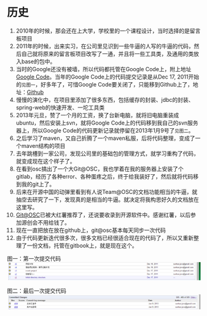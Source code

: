# 历史

1. 2010年的时候，那会还在上大学，学校里的一个课程设计，当时选择的是留言板项目
2. 2011年的时候，出来实习，在公司里见识到一些牛逼的人写的牛逼的代码，然后自己就将原来的留言板项目改写了一通，并且将一些工具类，及通用的类放入base的包中。
3. 当时的Google还没有被墙，所以代码都托管在Google Code上，附上地址[Google Code](https://code.google.com/p/my-project-messageboard/ "Google Code")。当年的Google Code上的代码提交记录是从Dec 17, 2011开始的`见图一`，好多年了，可惜Google Code要关闭了，只能移到Github上了，地址：[Github](https://github.com/sunhao-java/my-project-messageboard "Github")
3. 慢慢的演化中，在项目里添加了很多东西，包括缓存的封装、jdbc的封装、spring-web的快速开发、一坨工具类
4. 2013年元旦，赞了一个月的工资，换了台新电脑，就将旧电脑重装成ubuntu，然后安装上svn，就将Google Code上的代码移到我自己的svn服务器上，所以Google Code的代码更新记录就停留在2013年1月9号了`见图二`。
5. 之后学习了maven，又自己折腾了一个maven私服，后将代码整理，变成了一个maven结构的项目
6. 去年跳槽到一家公司，发现公司里的基础包的管理方式，就学习重构了代码，就变成现在这个样子了。
7. 在看到osc搞出了一个大Git@OSC，我也学着在我的服务器上安装了个gitlab，经历了各种error、各种蛋疼之后，终于给我装好了，然后就将代码移到我的git上了。
8. 后来在开源中国的动弹里看到有人说Team@OSC的文档功能相当的牛逼，就抽空去研究了一下，发现真的是相当的牛逼。就决定将我构思好久的文档放在这里写。
9. [Git@OSC](http://git.oschina.net/sunhao-java/cosmos-message "Git@OSC")已被大红薯推荐了，还说要收录到开源软件中。感谢红薯，以后参加源创会不用给钱了。
10. 现在一直把放在放在github上，git@osc基本每天同步一次代码
11. 由于代码更新迭代很多次，很多文档已经很适合现在的代码了，所以又重新整理了一份文档，托管在gitbook上，就是现在这个。

图一：第一次提交代码
![LOGO](images/pic01.png "图一：第一次提交代码")

图二：最后一次提交代码
![LOGO](images/pic02.png "图二：最后一次提交代码")